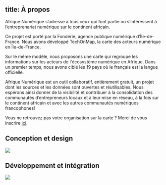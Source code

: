 title: <i class="icon icon-info"></i>À propos
----
<p>
Afrique Numérique s’adresse à tous ceux qui font partie ou s’intéressent à l’entreprenariat numérique sur le continent africain.
</p>
<p>
Ce projet est porté par la Fonderie, agence publique numérique d’Île-de-France. Nous avons développé TechOnMap, la carte des acteurs numérique en Île-de-France.
</p>
<p>
Sur le même modèle, nous proposons une carte qui regroupe les informations sur les acteurs de l'écosystème numérique en Afrique. Dans un premier temps, nous avons ciblé les 19 pays où le français est la langue officielle.
</p>
<p>
Afrique Numérique est un outil collaboratif, entièrement gratuit, un projet dont les sources et les données sont ouvertes et réutilisables. Nous espérons ainsi donner de la visibilité et contribuer à la consolidation des communautés d’entrepreneurs locaux et à leur mise en réseau, à la fois sur le continent africain et avec les autres communautés numériques francophones!
</p>
<p>
Vous ne retrouvez pas votre organisation sur la carte ? Merci de vous inscrire <a href="#" data-action="inscription">ici</a>.
</p>

<div class="row text-center about">
    <div class="col-xs-6 with-border with-border-right">
        <h2>Conception et design</h2>
        <a href="http://www.lafonderie-idf.fr/"><img src="images/la-fonderie.png" border="0" /></a>
   </div>
    <div class="col-xs-6 with-border umx">
        <h2>Développement et intégration</h2>
        <a href="http://ubimix.com"><img src="images/ubimix.png" border="0" /></a>
    </div>
</div>
